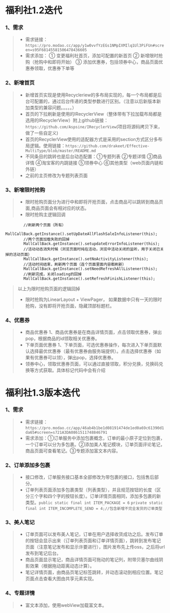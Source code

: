 
# 福利社1.2迭代
### 1、需求
>* 需求链接：  `https://pro.modao.cc/app/y1w0vvfYzEGs1NMpIXMIlq1Ul3PiFUn#screen=s95F68145581506478436605`
>* 需求添加：
    ① 变更福利社首页，添加可配置的新首页
    ② 新增限时抢购（抢购中和即将开始）
    ③ 添加优惠券，包括领券中心，商品页面优惠券领取，优惠券下单等
    
### 2、新增首页
>* 新增首页实现是使用Recycleriew的多布局实现的，每一个布局都是后台可配置的，通过后台传递的类型参数进行区别。（注意以后新版本新加类型的兼容问题。。。。。）
>* 首页的下拉刷新是使用的IRecyclerView（整体带有下拉加载布局都是选用的IRecyclerView）附上github链接：`https://github.com/Aspsine/IRecyclerView`(项目将源码拷贝下来，做了一些自定义)
>* 首页的RecyclerView使用的适配器方式是采用的section方式区分多布局逻辑。使用链接：`https://github.com/drakeet/Effective-MultiType/blob/master/README.md`
>* 不同条目的跳转也是后台动态配置：①专题列表 ②专题详情 ③商品详情 ④淘宝客的内跳链接 ⑤领券中心 ⑥其他类型（web页面内链和外链）
>* 之前的主页修改为专题列表页面

### 3、新增限时抢购
>* 限时抢购页面分为进行中和即将开抢页面，点击商品可以跳转到商品页面,商品页面会有相对应的状态。
>* 限时抢购主逻辑回调 
```   
        //刷新两个页面（所有）
        MallCallBack.getInstance().setUpDateAllFlashSaleInfoListener(this);
        //两个页面加载失败的回掉
        MallCallBack.getInstance().setupdateErrorInfoListener(this);
        //活动动态消失时候（浏览页面时纯在活动，浏览中活动关闭的监听，用于关闭已关掉的活动页面）
        MallCallBack.getInstance().setNoActivityListener(this);
        //活动时间结束，刷新两个页面（连个页面里面内容都刷新）
        MallCallBack.getInstance().setNeedRefreshAllListener(this);
        //刷新完成，关闭loading的回掉
        MallCallBack.getInstance().setRefreshFinishListener(this);
```
> 以上为限时抢购页面的逻辑回掉
>* 限时抢购为LinearLayout + ViewPager， 如果数据中只有一天的限时抢购，没有即将开抢页面，隐藏顶部标题栏。

### 4、优惠券
>* 商品优惠券
   1、商品优惠券是在商品详情页面，点击领取优惠券，弹出pop，根据商品的id领取相关优惠券。
>* 下单页面优惠券
   1、下单页面，可选优惠券操作，每次进入下单页面默认选择最优优惠券（最有优惠券由服务端提供）。点击选择优惠券（如果有优惠券可以领），弹出pop，选择优惠券。
>* 领券中心，领取优惠券页面，可以通过直接领取，积分兑换，兑换码兑换等方式获取。具体标记代码中会有介绍





# 福利社1.3版本迭代
### 1、需求
>* 需求链接： `https://pro.modao.cc/app/46ab4b1be1d08191474de1ed0a69c61390d1da65#screen=s721A3DA0861511748846791`
>* 需求添加：①订单服务中添加包裹概念，订单的最小原子定位到包裹，一个订单可以分为多包裹。②添加美人笔记模块，订单页面评论笔记，商品页面可查看笔记。③专题添加富文本内容。

### 2、订单添加多包裹
>* 接口修改，订单服务接口基本全部修改为带包裹的接口，包括售后部分。
>* 订单列表页面添加多包裹类型（列表类型），并且规范按钮的长度（区分三个字和四个字的按钮长度）。订单详情页面相同，添加多包裹的新类型。`public static final int ITEM_PACKAGE = 6`   `private static final int ITEM_INCOMPLETE_SEND = 4;//包含新增不完全发货的订单类型`

### 3、美人笔记
>* 订单页面可以发布美人笔记，订单在用户选择收货成功之后。发布订单的按钮会显示出来（订单列表页面和订单详情页面），跳转到发布笔记页面（注意笔记发布和显示许要进行），图片发布先上传oss，之后将url发布到笔记后台。
>* 商品页面显示笔记，商品详情页面可拖动的笔记列，附带贝塞尔曲线阴影效果（根据拖动距离动态计算）。
>* 笔记详情页面，由商品页笔记标签跳转，并动态滚动到相应位置。笔记页面点击查看大图由共享元素实现。

### 4、专题详情
>* 富文本添加，使用webView加载富文本。
